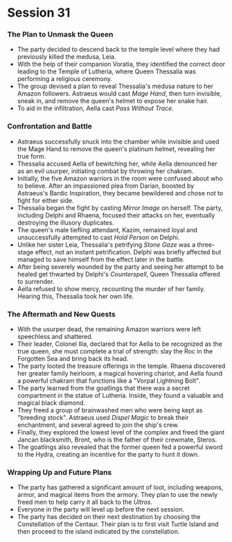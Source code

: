 # Session 31

### **The Plan to Unmask the Queen**

* The party decided to descend back to the temple level where they had previously killed the medusa, Leia.  
* With the help of their companion Voratia, they identified the correct door leading to the Temple of Lutheria, where Queen Thessalia was performing a religious ceremony.  
* The group devised a plan to reveal Thessalia's medusa nature to her Amazon followers. Astraeus would cast *Mage Hand*, then turn invisible, sneak in, and remove the queen's helmet to expose her snake hair.  
* To aid in the infiltration, Aella cast *Pass Without Trace*.

### **Confrontation and Battle**

* Astraeus successfully snuck into the chamber while invisible and used the Mage Hand to remove the queen's platinum helmet, revealing her true form.  
* Thessalia accused Aella of bewitching her, while Aella denounced her as an evil usurper, initiating combat by throwing her chakram.  
* Initially, the five Amazon warriors in the room were confused about who to believe. After an impassioned plea from Darian, boosted by Astraeus's Bardic Inspiration, they became bewildered and chose not to fight for either side.  
* Thessalia began the fight by casting *Mirror Image* on herself. The party, including Delphi and Rhaena, focused their attacks on her, eventually destroying the illusory duplicates.  
* The queen's male tiefling attendant, Kazim, remained loyal and unsuccessfully attempted to cast *Hold Person* on Delphi.  
* Unlike her sister Leia, Thessalia's petrifying *Stone Gaze* was a three-stage effect, not an instant petrification. Delphi was briefly affected but managed to save himself from the effect later in the battle.  
* After being severely wounded by the party and seeing her attempt to be healed get thwarted by Delphi's *Counterspell*, Queen Thessalia offered to surrender.  
* Aella refused to show mercy, recounting the murder of her family. Hearing this, Thessalia took her own life.

### **The Aftermath and New Quests**

* With the usurper dead, the remaining Amazon warriors were left speechless and shattered.  
* Their leader, Colonel Ilia, declared that for Aella to be recognized as the true queen, she must complete a trial of strength: slay the Roc in the Forgotten Sea and bring back its head.  
* The party looted the treasure offerings in the temple. Rhaena discovered her greater family heirloom, a magical hovering chariot, and Aella found a powerful chakram that functions like a "Vorpal Lightning Bolt".  
* The party learned from the goatlings that there was a secret compartment in the statue of Lutheria. Inside, they found a valuable and magical black diamond.  
* They freed a group of brainwashed men who were being kept as "breeding stock". Astraeus used *Dispel Magic* to break their enchantment, and several agreed to join the ship's crew.  
* Finally, they explored the lowest level of the complex and freed the giant Jancan blacksmith, Bront, who is the father of their crewmate, Steros.  
* The goatlings also revealed that the former queen fed a powerful sword to the Hydra, creating an incentive for the party to hunt it down.

### **Wrapping Up and Future Plans**

* The party has gathered a significant amount of loot, including weapons, armor, and magical items from the armory. They plan to use the newly freed men to help carry it all back to the *Ultros*.  
* Everyone in the party will level up before the next session.  
* The party has decided on their next destination by choosing the Constellation of the Centaur. Their plan is to first visit Turtle Island and then proceed to the island indicated by the constellation.
